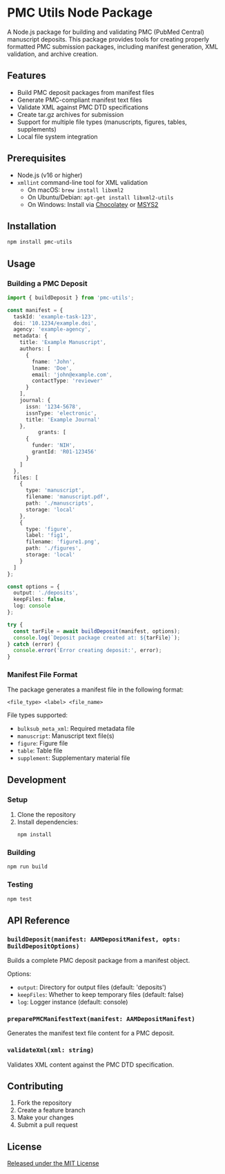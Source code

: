 # PMC Utils Node Package

A Node.js package for building and validating PMC (PubMed Central) manuscript deposits. This package provides tools for creating properly formatted PMC submission packages, including manifest generation, XML validation, and archive creation.

## Features

- Build PMC deposit packages from manifest files
- Generate PMC-compliant manifest text files
- Validate XML against PMC DTD specifications
- Create tar.gz archives for submission
- Support for multiple file types (manuscripts, figures, tables, supplements)
- Local file system integration

## Prerequisites

- Node.js (v16 or higher)
- `xmllint` command-line tool for XML validation
  - On macOS: `brew install libxml2`
  - On Ubuntu/Debian: `apt-get install libxml2-utils`
  - On Windows: Install via [Chocolatey](https://chocolatey.org/) or [MSYS2](https://www.msys2.org/)

## Installation

```bash
npm install pmc-utils
```

## Usage

### Building a PMC Deposit

```typescript
import { buildDeposit } from 'pmc-utils';

const manifest = {
  taskId: 'example-task-123',
  doi: '10.1234/example.doi',
  agency: 'example-agency',
  metadata: {
    title: 'Example Manuscript',
    authors: [
      {
        fname: 'John',
        lname: 'Doe',
        email: 'john@example.com',
        contactType: 'reviewer'
      }
    ],
    journal: {
      issn: '1234-5678',
      issnType: 'electronic',
      title: 'Example Journal'
    },
          grants: [
      {
        funder: 'NIH',
        grantId: 'R01-123456'
      }
    ]
  },
  files: [
    {
      type: 'manuscript',
      filename: 'manuscript.pdf',
      path: './manuscripts',
      storage: 'local'
    },
    {
      type: 'figure',
      label: 'fig1',
      filename: 'figure1.png',
      path: './figures',
      storage: 'local'
    }
  ]
};

const options = {
  output: './deposits',
  keepFiles: false,
  log: console
};

try {
  const tarFile = await buildDeposit(manifest, options);
  console.log(`Deposit package created at: ${tarFile}`);
} catch (error) {
  console.error('Error creating deposit:', error);
}
```

### Manifest File Format

The package generates a manifest file in the following format:
```
<file_type> <label> <file_name>
```

File types supported:
- `bulksub_meta_xml`: Required metadata file
- `manuscript`: Manuscript text file(s)
- `figure`: Figure file
- `table`: Table file
- `supplement`: Supplementary material file

## Development

### Setup

1. Clone the repository
2. Install dependencies:
   ```bash
   npm install
   ```

### Building

```bash
npm run build
```

### Testing

```bash
npm test
```

## API Reference

### `buildDeposit(manifest: AAMDepositManifest, opts: BuildDepositOptions)`

Builds a complete PMC deposit package from a manifest object.

Options:
- `output`: Directory for output files (default: 'deposits')
- `keepFiles`: Whether to keep temporary files (default: false)
- `log`: Logger instance (default: console)

### `preparePMCManifestText(manifest: AAMDepositManifest)`

Generates the manifest text file content for a PMC deposit.

### `validateXml(xml: string)`

Validates XML content against the PMC DTD specification.

## Contributing

1. Fork the repository
2. Create a feature branch
3. Make your changes
4. Submit a pull request

## License

[Released under the MIT License](./LICENSE)
